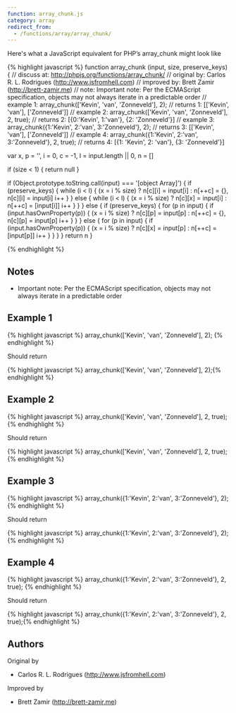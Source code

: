 ```yaml
---
function: array_chunk.js
category: array
redirect_from:
  - /functions/array/array_chunk/
---
```


<!-- WARNING! This file is auto generated by `npm run web:inject`, do not edit by hand -->

Here's what a JavaScript equivalent for PHP’s array_chunk might look like

{% highlight javascript %}
function array_chunk (input, size, preserve_keys) {
  //  discuss at: http://phpjs.org/functions/array_chunk/
  // original by: Carlos R. L. Rodrigues (http://www.jsfromhell.com)
  // improved by: Brett Zamir (http://brett-zamir.me)
  //        note: Important note: Per the ECMAScript specification, objects may not always iterate in a predictable order
  //   example 1: array_chunk(['Kevin', 'van', 'Zonneveld'], 2);
  //   returns 1: [['Kevin', 'van'], ['Zonneveld']]
  //   example 2: array_chunk(['Kevin', 'van', 'Zonneveld'], 2, true);
  //   returns 2: [{0:'Kevin', 1:'van'}, {2: 'Zonneveld'}]
  //   example 3: array_chunk({1:'Kevin', 2:'van', 3:'Zonneveld'}, 2);
  //   returns 3: [['Kevin', 'van'], ['Zonneveld']]
  //   example 4: array_chunk({1:'Kevin', 2:'van', 3:'Zonneveld'}, 2, true);
  //   returns 4: [{1: 'Kevin', 2: 'van'}, {3: 'Zonneveld'}]

  var x, p = '',
    i = 0,
    c = -1,
    l = input.length || 0,
    n = []

  if (size < 1) {
    return null
  }

  if (Object.prototype.toString.call(input) === '[object Array]') {
    if (preserve_keys) {
      while (i < l) {
        (x = i % size) ? n[c][i] = input[i] : n[++c] = {}, n[c][i] = input[i]
        i++
      }
    } else {
      while (i < l) {
        (x = i % size) ? n[c][x] = input[i] : n[++c] = [input[i]]
        i++
      }
    }
  } else {
    if (preserve_keys) {
      for (p in input) {
        if (input.hasOwnProperty(p)) {
          (x = i % size) ? n[c][p] = input[p] : n[++c] = {}, n[c][p] = input[p]
          i++
        }
      }
    } else {
      for (p in input) {
        if (input.hasOwnProperty(p)) {
          (x = i % size) ? n[c][x] = input[p] : n[++c] = [input[p]]
          i++
        }
      }
    }
  }
  return n
}

{% endhighlight %}

## Notes
- Important note: Per the ECMAScript specification, objects may not always iterate in a predictable order

## Example 1

{% highlight javascript %}
array_chunk(['Kevin', 'van', 'Zonneveld'], 2);
{% endhighlight %}

Should return

{% highlight javascript %}
array_chunk(['Kevin', 'van', 'Zonneveld'], 2);{% endhighlight %}

## Example 2

{% highlight javascript %}
array_chunk(['Kevin', 'van', 'Zonneveld'], 2, true);
{% endhighlight %}

Should return

{% highlight javascript %}
array_chunk(['Kevin', 'van', 'Zonneveld'], 2, true);{% endhighlight %}

## Example 3

{% highlight javascript %}
array_chunk({1:'Kevin', 2:'van', 3:'Zonneveld'}, 2);
{% endhighlight %}

Should return

{% highlight javascript %}
array_chunk({1:'Kevin', 2:'van', 3:'Zonneveld'}, 2);{% endhighlight %}

## Example 4

{% highlight javascript %}
array_chunk({1:'Kevin', 2:'van', 3:'Zonneveld'}, 2, true);
{% endhighlight %}

Should return

{% highlight javascript %}
array_chunk({1:'Kevin', 2:'van', 3:'Zonneveld'}, 2, true);{% endhighlight %}


## Authors


Original by

- Carlos R. L. Rodrigues (http://www.jsfromhell.com)


Improved by

- Brett Zamir (http://brett-zamir.me)

